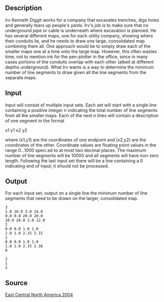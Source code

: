 <h2>Description</h2><p>Irv Kenneth Diggit works for a company that excavates trenches, digs holes and generally tears up people's yards. Irv's job is to make sure that no underground pipe or cable is underneath where excavation is planned. He has several different maps, one for each utility company, showing where their conduits lie, and he needs to draw one large, consolidated map combining them all. One approach would be to simply draw each of the smaller maps one at a time onto the large map. However, this often wastes time, not to mention ink for the pen-plotter in the office, since in many cases portions of the conduits overlap with each other (albeit at different depths underground). What Irv wants is a way to determine the minimum number of line segments to draw given all the line segments from the separate maps.</p><h2>Input</h2><p>Input will consist of multiple input sets. Each set will start with a single line containing a positive integer n indicating the total number of line segments from all the smaller maps. Each of the next n lines will contain a description of one segment in the format
</p>
x1 y1 x2 y2

where (x1,y1) are the coordinates of one endpoint and (x2,y2) are the coordinates of the other. Coordinate values are floating point values in the range 0...1000 speci.ed to at most two decimal places. The maximum number of line segments will be 10000 and all segments will have non-zero length. Following the last input set there will be a line containing a 0 indicating end of input; it should not be processed.
<h2>Output</h2><p>For each input set, output on a single line the minimum number of line segments that need to be drawn on the larger, consolidated map.</p><pre><code class="language-input1">3
1.0 10.0 3.0 14.0
0.0 0.0 20.0 20.0
10.0 28.0 2.0 12.0
2
0.0 0.0 1.0 1.0
1.0 1.0 2.15 2.15
2
0.0 0.0 1.0 1.0
1.0 1.0 2.15 2.16
0
</code></pre><pre><code class="language-output1">2
1
2
</code></pre><h2>Source</h2><a href="searchproblem?field=source&amp;key=East+Central+North+America+2004">East Central North America 2004</a>